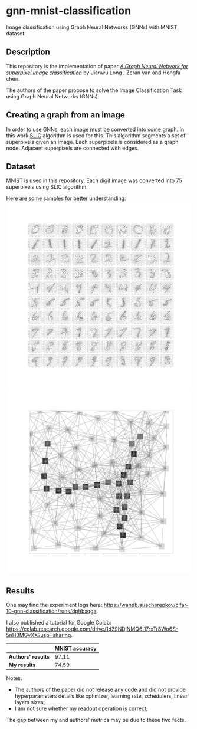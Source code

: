 # gnn-mnist-classification
Image classification using Graph Neural Networks (GNNs) with MNIST dataset

## Description
This repository is the implementation of paper [*A Graph Neural Network for superpixel image classification*](https://iopscience.iop.org/article/10.1088/1742-6596/1871/1/012071/pdf) by Jianwu Long , Zeran yan and Hongfa chen.

The authors of the paper propose to solve the Image Classification Task using Graph Neural Networks (GNNs).

## Creating a graph from an image
In order to use GNNs, each image must be converted into some graph. In this work [SLIC](https://www.epfl.ch/labs/ivrl/research/slic-superpixels/) algorithm is used for this. This algorithm segments a set of superpixels given an image. Each superpixels is considered as a graph node. Adjacent superpixels are connected with edges.

## Dataset
MNIST is used in this repository. Each digit image was converted into 75 superpixels using SLIC algorithm.

Here are some samples for better understanding:
![Superpixels](/all_classes.jpg?raw=true "Superpixels")
![Superpixels](/one_class.jpg?raw=true "Superpixels")

## Results 
One may find the experiment logs here: https://wandb.ai/acherepkov/cifar-10-gnn-classification/runs/dphbxqga.

I also published a tutorial for Google Colab: https://colab.research.google.com/drive/1d29NDjNMQ6I17rxTr8Wo6S-5nH3MGyXX?usp=sharing.

|                  | MNIST accuracy |
|------------------|-------------------|
| **Authors' results** | 97.11             |
| **My results**       | 74.59             |

Notes:
* The authors of the paper did not release any code and did not provide hyperparameters details like optimizer, learning rate, schedulers, linear layers sizes;
* I am not sure whether my [readout operation](https://github.com/Anton-Cherepkov/gnn-mnist-classification/blob/master/gnn_image_classification/model.py#L60) is correct;

The gap between my and authors' metrics may be due to these two facts.
